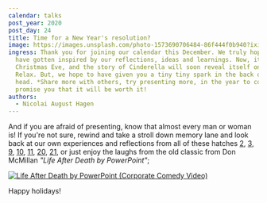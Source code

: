 ```yaml
---
calendar: talks
post_year: 2020
post_day: 24
title: Time for a New Year's resolution?
image: https://images.unsplash.com/photo-1573690706484-86f444f0b940?ixid=MXwxMjA3fDB8MHxwaG90by1wYWdlfHx8fGVufDB8fHw%3D&ixlib=rb-1.2.1&auto=format&fit=crop&w=934&q=80
ingress: Thank you for joining our calendar this December. We truly hope you
  have gotten inspired by our reflections, ideas and learnings. Now, it's
  Christmas Eve, and the story of Cinderella will soon reveal itself once again.
  Relax. But, we hope to have given you a tiny tiny spark in the back of your
  head. *Share more with others, try presenting more, in the year to come*. We
  promise you that it will be worth it!
authors:
  - Nicolai August Hagen
---
```

And if you are afraid of presenting, know that almost every man or woman is! If you're not sure, rewind and take a stroll down memory lane and look back at our own experiences and reflections from all of these hatches [2](https://www.talks.christmas/2020/2), [3](https://www.talks.christmas/2020/3), [9](https://www.talks.christmas/2020/9), [10](https://www.talks.christmas/2020/10), [11](https://www.talks.christmas/2020/11), [20](https://www.talks.christmas/2020/20), [21](https://www.talks.christmas/2020/21), or just enjoy the laughs from the old classic from Don McMillan *"Life After Death by PowerPoint"*;

[![Life After Death by PowerPoint (Corporate Comedy Video)](https://img.youtube.com/vi/MjcO2ExtHso/0.jpg)](https://www.youtube.com/watch?v=MjcO2ExtHso "Life After Death by PowerPoint (Corporate Comedy Video)")

Happy holidays! 